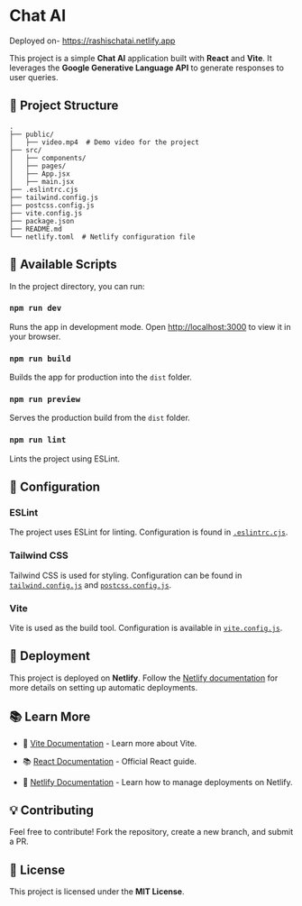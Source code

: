 # Chat AI
Deployed on- https://rashischatai.netlify.app

This project is a simple **Chat AI** application built with **React** and **Vite**. It leverages the **Google Generative Language API** to generate responses to user queries.

## 🚀 Project Structure
```
.
├── public/
│   ├── video.mp4  # Demo video for the project
├── src/
│   ├── components/
│   ├── pages/
│   ├── App.jsx
│   ├── main.jsx
├── .eslintrc.cjs
├── tailwind.config.js
├── postcss.config.js
├── vite.config.js
├── package.json
├── README.md
└── netlify.toml  # Netlify configuration file
```

## 📜 Available Scripts

In the project directory, you can run:

### `npm run dev`
Runs the app in development mode. Open [http://localhost:3000](http://localhost:3000) to view it in your browser.

### `npm run build`
Builds the app for production into the `dist` folder.

### `npm run preview`
Serves the production build from the `dist` folder.

### `npm run lint`
Lints the project using ESLint.

## 🎨 Configuration

### **ESLint**
The project uses ESLint for linting. Configuration is found in [`.eslintrc.cjs`](.eslintrc.cjs).

### **Tailwind CSS**
Tailwind CSS is used for styling. Configuration can be found in [`tailwind.config.js`](tailwind.config.js) and [`postcss.config.js`](postcss.config.js).

### **Vite**
Vite is used as the build tool. Configuration is available in [`vite.config.js`](vite.config.js).

## 🚀 Deployment
This project is deployed on **Netlify**. Follow the [Netlify documentation](https://docs.netlify.com/) for more details on setting up automatic deployments.

## 📚 Learn More
- 📖 [Vite Documentation](https://vitejs.dev/guide/) - Learn more about Vite.

- 📚 [React Documentation](https://reactjs.org/) - Official React guide.
- 🚀 [Netlify Documentation](https://docs.netlify.com/) - Learn how to manage deployments on Netlify.

## 💡 Contributing

Feel free to contribute! Fork the repository, create a new branch, and submit a PR.

## 📜 License

This project is licensed under the **MIT License**.
